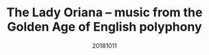 ---
title: "The Lady Oriana – music from the Golden Age of English polyphony"
layout: default
venue: "St Matthew's, Westminster"
details: false
description: "A Floreat concert celebrating the Golden Age of English polyphony with music dedicated to Queen Elizabeth I as Oriana."
date: 20181011
composers:
---